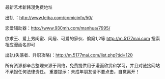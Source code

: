 最新艺术新韩漫免费地址

出轨 ：http://www.leiba.com/comicinfo/50/ 

恋爱辅助器：http://www.930mh.com/manhua/7995/

欲求王、爱上男闺蜜、同居、可爱的家伙、偷窥1,2等 http://m.5177mai.com 搜索相应漫画名即可

出轨(失落者、升职攻略)：http://m.5177mai.com/list.php?tid=120

所有资源都辛苦整理来源于网络，免费提供用于漫画欣赏和学习，并且对链接网站不承担任何法律责任。
重要提示：未成年朋友请不要点击，自觉离开！
